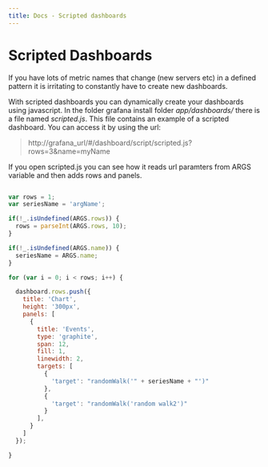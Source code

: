 ```yaml
---
title: Docs - Scripted dashboards
---
```


# Scripted Dashboards

If you have lots of metric names that change (new servers etc) in a defined pattern it is irritating to constantly have to create new dashboards.

With scripted dashboards you can dynamically create your dashboards using javascript. In the folder grafana install folder _app/dashboards/_ there is a file named _scripted.js_. This file contains an example of a scripted dashboard. You can access it by using the url:
> http://grafana_url/#/dashboard/script/scripted.js?rows=3&name=myName

If you open scripted.js you can see how it reads url paramters from ARGS variable and then adds rows and panels.

```javascript

var rows = 1;
var seriesName = 'argName';

if(!_.isUndefined(ARGS.rows)) {
  rows = parseInt(ARGS.rows, 10);
}

if(!_.isUndefined(ARGS.name)) {
  seriesName = ARGS.name;
}

for (var i = 0; i < rows; i++) {

  dashboard.rows.push({
    title: 'Chart',
    height: '300px',
    panels: [
      {
        title: 'Events',
        type: 'graphite',
        span: 12,
        fill: 1,
        linewidth: 2,
        targets: [
          {
            'target': "randomWalk('" + seriesName + "')"
          },
          {
            'target': "randomWalk('random walk2')"
          }
        ],
      }
    ]
  });

}
```